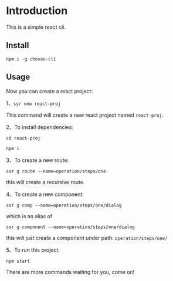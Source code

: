 # Introduction

This is a simple react cli.

## Install

`npm i -g chosan-cli`

## Usage

Now you can create a react project:

1、`ssr new react-proj`

This command will create a new react project named `react-proj`.

2、To install dependencies:

`cd react-proj`

`npm i`

3、To create a new route:

`ssr g route --name=operation/steps/one`

this will create a recursive route.

4、To create a new component:

`ssr g comp --name=operation/steps/one/dialog`

which is an alias of 

`ssr g component --name=operation/steps/one/dialog`

this will just create a component under path: `operation/steps/one/`

5、To run this project:

`npm start`


There are more commands waiting for you, come on!